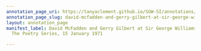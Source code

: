 ```yaml
---
annotation_page_uri: https://tanyaclement.github.io/SGW-SI/annotations/david-mcfadden-and-gerry-gilbert-at-sir-george-williams-university-the-poetry-series-15-january-1971-canvas-1-gerry-gilbert-.json
annotation_page_slug: david-mcfadden-and-gerry-gilbert-at-sir-george-williams-university-the-poetry-series-15-january-1971-canvas-1-gerry-gilbert-
layout: annotation_page
manifest_label: David McFadden and Gerry Gilbert at Sir George Williams University,
  The Poetry Series, 15 January 1971

---
```

